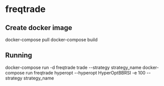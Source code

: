# freqtrade

## Create docker image

docker-compose pull
docker-compose build

## Running

docker-compose run -d freqtrade trade --strategy strategy_name
docker-compose run freqtrade hyperopt --hyperopt HyperOptBBRSI -e 100 --strategy strategy_name
